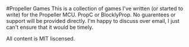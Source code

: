 #Propeller Games
This is a collection of games I've written (or started to write) for the Propeller MCU.  PropC or BlocklyProp.  No guarentees or support will be provided directly.
I'm happy to discuss over email, I just can't ensure that it would be timely.

All content is MIT liscensed.
